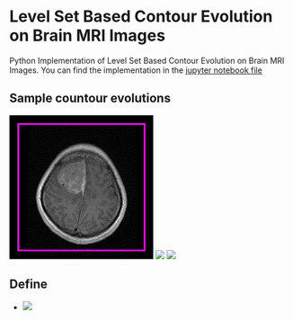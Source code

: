 # Level Set Based Contour Evolution on Brain MRI Images
Python Implementation of Level Set Based Contour Evolution on Brain MRI Images. You can find the implementation in the [jupyter notebook file](Level_Set_Method.ipynb)


## Sample countour evolutions

<p float="left">
  <img src="Evolution/20211008-130903.gif" width="256" />
  <img src="Evolution/20211002-130912.gif" width="256" /> 
  <img src="Evolution/20211002-130929.gif" width="256" /> 
</p>

## Define
- <img src="https://latex.codecogs.com/gif.latex?c^2=b^2+a^2">

